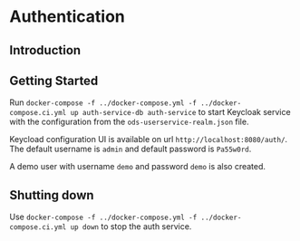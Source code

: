 # Authentication

## Introduction

## Getting Started

Run `docker-compose -f ../docker-compose.yml -f ../docker-compose.ci.yml up auth-service-db auth-service` to start Keycloak service with the configuration from the `ods-userservice-realm.json` file.

Keycload configuration UI is available on url `http://localhost:8080/auth/`. The default username is `admin` and default password is `Pa55w0rd`.

A demo user with username `demo` and password `demo` is also created.

## Shutting down

Use `docker-compose -f ../docker-compose.yml -f ../docker-compose.ci.yml up down` to stop the auth service.
